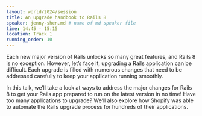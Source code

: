 ```yaml
---
layout: world/2024/session
title: An upgrade handbook to Rails 8
speaker: jenny-shen.md # name of md speaker file
time: 14:45 - 15:15
location: Track 1
running_order: 10
---
```


Each new major version of Rails unlocks so many great features, and Rails 8 is no exception. However, let’s face it, upgrading a Rails application can be difficult. Each upgrade is filled with numerous changes that need to be addressed carefully to keep your application running smoothly.

In this talk, we’ll take a look at ways to address the major changes for Rails 8 to get your Rails app prepared to run on the latest version in no time! Have too many applications to upgrade? We’ll also explore how Shopify was able to automate the Rails upgrade process for hundreds of their applications.
